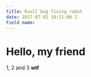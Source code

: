```yaml
---
title: Kuoll bug fixing robot
date: 2017-07-01 10:21:00 Z
Field name: 
---
```


# Hello, my friend

1, 2 and 3 <strong>wtf</strong>